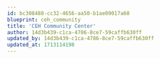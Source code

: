 ```yaml
---
id: bc308488-cc32-4656-aa50-b1ae09017a60
blueprint: ceh_community
title: 'CEH Community Center'
author: 14d3b439-c1ca-4786-8ce7-59caffb630ff
updated_by: 14d3b439-c1ca-4786-8ce7-59caffb630ff
updated_at: 1713114198
---
```

